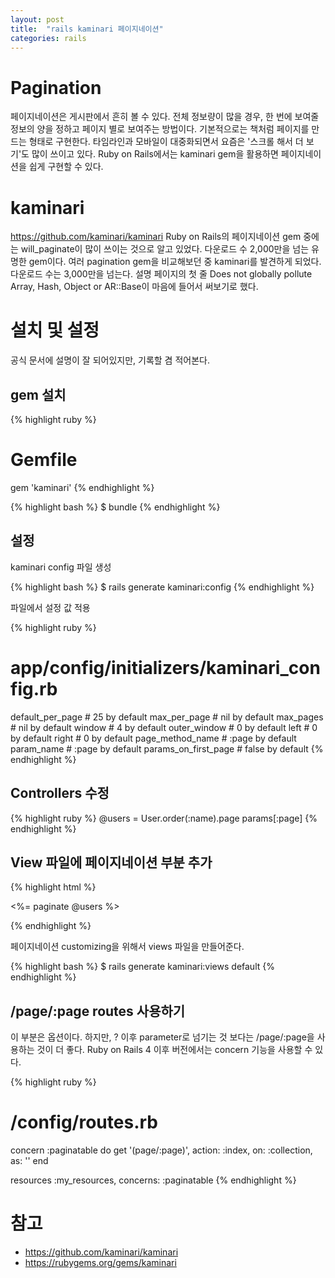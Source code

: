 ```yaml
---
layout: post
title:  "rails kaminari 페이지네이션"
categories: rails
---
```


# Pagination

페이지네이션은 게시판에서 흔히 볼 수 있다.
전체 정보량이 많을 경우, 한 번에 보여줄 정보의 양을 정하고 페이지 별로 보여주는 방법이다.
기본적으로는 책처럼 페이지를 만드는 형태로 구현한다.
타임라인과 모바일이 대중화되면서 요즘은 '스크롤 해서 더 보기'도 많이 쓰이고 있다.
Ruby on Rails에서는 kaminari gem을 활용하면 페이지네이션을 쉽게 구현할 수 있다.

# kaminari

<https://github.com/kaminari/kaminari>
Ruby on Rails의 페이지네이션 gem 중에는 will_paginate이 많이 쓰이는 것으로 알고 있었다.
다운로드 수 2,000만을 넘는 유명한 gem이다.
여러 pagination gem을 비교해보던 중 kaminari를 발견하게 되었다.
다운로드 수는 3,000만을 넘는다.
설명 페이지의 첫 줄 Does not globally pollute Array, Hash, Object or AR::Base이 마음에 들어서 써보기로 했다.

# 설치 및 설정

공식 문서에 설명이 잘 되어있지만, 기록할 겸 적어본다.

## gem 설치

{% highlight ruby %}
# Gemfile
gem 'kaminari'
{% endhighlight %}

{% highlight bash %}
$ bundle
{% endhighlight %}

## 설정

kaminari config 파일 생성

{% highlight bash %}
$ rails generate kaminari:config
{% endhighlight %}

파일에서 설정 값 적용

{% highlight ruby %}
# app/config/initializers/kaminari_config.rb
default_per_page      # 25 by default
max_per_page          # nil by default
max_pages             # nil by default
window                # 4 by default
outer_window          # 0 by default
left                  # 0 by default
right                 # 0 by default
page_method_name      # :page by default
param_name            # :page by default
params_on_first_page  # false by default
{% endhighlight %}

## Controllers 수정

{% highlight ruby %}
@users = User.order(:name).page params[:page]
{% endhighlight %}

## View 파일에 페이지네이션 부분 추가

{% highlight html %}

<%= paginate @users %>

{% endhighlight %}

페이지네이션 customizing을 위해서 views 파일을 만들어준다.

{% highlight bash %}
$ rails generate kaminari:views default
{% endhighlight %}

## /page/:page routes 사용하기

이 부분은 옵션이다.
하지만, ? 이후 parameter로 넘기는 것 보다는 /page/:page을 사용하는 것이 더 좋다.
Ruby on Rails 4 이후 버전에서는 concern 기능을 사용할 수 있다.

{% highlight ruby %}
# /config/routes.rb
concern :paginatable do
  get '(page/:page)', action: :index, on: :collection, as: ''
end

resources :my_resources, concerns: :paginatable
{% endhighlight %}

# 참고

* <https://github.com/kaminari/kaminari>
* <https://rubygems.org/gems/kaminari>